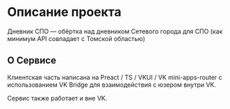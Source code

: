 # Описание проекта

Дневник СПО — обёртка над дневником Сетевого города для СПО (как минимум API совпадает с Томской областью)

## О Сервисе

Клиентская часть написана на Preact / TS / VKUI / VK mini-apps-router с использованием VK Bridge для взаимодействия с юзером внутри VK.

Сервис также работает и вне VK.